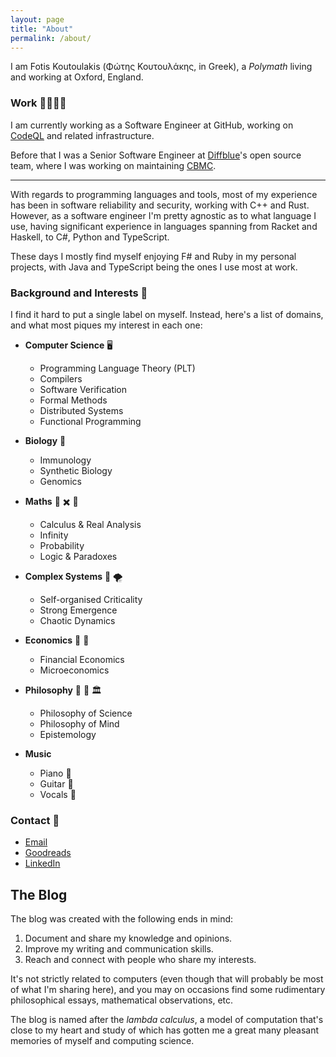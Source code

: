 ```yaml
---
layout: page
title: "About"
permalink: /about/
---
```


I am Fotis Koutoulakis (Φώτης Κουτουλάκης, in Greek), a *Polymath* living and working
at Oxford, England.

### Work 👨🏻‍💻💸

I am currently working as a Software Engineer at GitHub, working on [CodeQL](https://codeql.github.com)
and related infrastructure.

Before that I was a Senior Software Engineer at [Diffblue](https://www.diffblue.com)'s
open source team, where I was working on maintaining [CBMC](https://github.com/diffblue/cbmc).

---

With regards to programming languages and tools, most of my experience has been
in software reliability and security, working with C++ and Rust. However, as a
software engineer I'm pretty agnostic as to what language I use, having significant
experience in languages spanning from Racket and Haskell, to C#, Python and TypeScript.

These days I mostly find myself enjoying F# and Ruby in my personal projects,
with Java and TypeScript being the ones I use most at work.

### Background and Interests 📖

I find it hard to put a single label on myself. Instead, here's a list of domains,
and what most piques my interest in each one:

* **Computer Science** 🖥️
  * Programming Language Theory (PLT)
  * Compilers
  * Software Verification
  * Formal Methods
  * Distributed Systems
  * Functional Programming

* **Biology** 🧬
  * Immunology
  * Synthetic Biology
  * Genomics

* **Maths** 🧮 ✖️ 🎲
  * Calculus & Real Analysis
  * Infinity
  * Probability
  * Logic & Paradoxes

* **Complex Systems** 🦋 🌪
  * Self-organised Criticality
  * Strong Emergence
  * Chaotic Dynamics

* **Economics** 💱 🏦
  * Financial Economics
  * Microeconomics

* **Philosophy** 💭 🤔 🏛
  * Philosophy of Science
  * Philosophy of Mind
  * Epistemology

* **Music**
  * Piano 🎤
  * Guitar 🎸
  * Vocals 🎹

### Contact 🤝

* [Email](mailto:fotis.koutoulakis@gmail.com)
* [Goodreads](https://www.goodreads.com/nlightnfotis)
* [LinkedIn](https://www.linkedin.com/in/fotiskoutoulakis)

## The Blog

The blog was created with the following ends in mind:

1. Document and share my knowledge and opinions.
2. Improve my writing and communication skills.
3. Reach and connect with people who share my interests.

It's not strictly related to computers (even though that will probably be most of what
I'm sharing here), and you may on occasions find some rudimentary philosophical essays,
mathematical observations, etc.

The blog is named after the *lambda calculus*, a model of computation that's close to
my heart and study of which has gotten me a great many pleasant memories of myself and
computing science.
